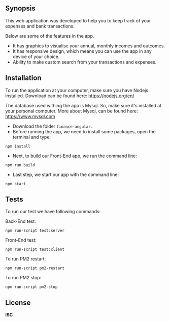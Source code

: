 ## Synopsis

This web application was developed to help you to keep track of your expenses and bank transactions.

Below are some of the features in the app.

- It has graphics to visualise your annual, monthly incomes and outcomes.
- It has responsive design, which means you can use the app in any device of your choice.
- Ability to make custom search from your transactions and expenses.


## Installation

To run the application at your computer, make sure you have Nodejs installed. Download can be found here: https://nodejs.org/en/

The database used withing the app is Mysql. So, make sure it's installed at your personal computer. More about Mysql, can be found here: https://www.mysql.com

- Download the folder `finance-angular`.
- Before running the app, we need to install some packages, open the terminal and type: 
```
npm install
```
- Next, to build our Front-End app, we run the command line: 
```
npm run build
```
- Last step, we start our app with the command line: 
```
npm start
```


## Tests

To run our test we have following commands:

Back-End test: 
```
npm run-script test:server
```

Front-End test: 
```
npm run-script test:client
```

To run PM2 restart:
```
npm run-script pm2-restart
```

To run PM2 stop:
```
npm run-script pm2-stop
```

## License

**ISC**
